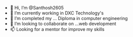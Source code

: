- 👋 Hi, I’m @Santhosh2605
- 👀 I’m currently working in DXC Technology's 
- 🌱 I’m completed my ... Diploma in computer engineering
- 💞️ I’m looking to collaborate on ...web development
- 📫 Looking for a mentor for improve my skills

<!---
Santhosh2605/Santhosh2605 is a ✨ special ✨ repository because its `README.md` (this file) appears on your GitHub profile.
You can click the Preview link to take a look at your changes.
--->
